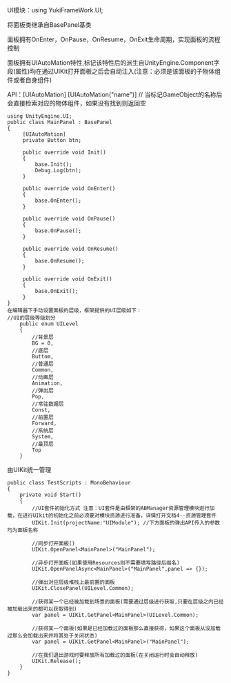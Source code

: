 UI模块：using YukiFrameWork.UI;

将面板类继承自BasePanel基类

面板拥有OnEnter，OnPause，OnResume，OnExit生命周期，实现面板的流程控制

面板拥有UIAutoMation特性,标记该特性后的派生自UnityEngine.Component字段(属性)均在通过UIKit打开面板之后会自动注入(注意：必须是该面板的子物体组件或者自身组件)

API：[UIAutoMation]   [UIAutoMation("name")] // 当标记GameObject的名称后会直接检索对应的物体组件，如果没有找到则返回空
```
using UnityEngine.UI;
public class MainPanel : BasePanel
{
     [UIAutoMation]
     private Button btn;

     public override void Init()
     {
         base.Init();       
         Debug.Log(btn);
     }

     public override void OnEnter()
     {
         base.OnEnter();         
     }

     public override void OnPause()
     {
         base.OnPause();
     }

     public override void OnResume()
     {
         base.OnResume();
     }

     public override void OnExit()
     {
         base.OnExit();
     }
}
在编辑器下手动设置面板的层级，框架提供的UI层级如下：
//UI的层级等级划分
    public enum UILevel
    {
        //背景层
        BG = 0,
        //底层
        Buttom,
        //普通层
        Common,
        //动画层
        Animation,
        //弹出层
        Pop,
        //常驻数据层
        Const,
        //前置层
        Forward,
        //系统层
        System,
        //最顶层
        Top
    }
```
由UIKit统一管理
```
public class TestScripts : MonoBehaviour
{
    private void Start()
    {
        //UI套件初始化方式 注意：UI套件是由框架的ABManager资源管理模块进行加载，在进行UIkit的初始化之前必须要对模块资源进行准备，详情打开文档4--资源管理套件
        UIKit.Init(projectName:"UIModule"); //下方面板的弹出API传入的参数均为面板名称

        //同步打开面板()
        UIKit.OpenPanel<MainPanel>("MainPanel");

        //异步打开面板(如果使用Resources则不需要填写路径后缀名)
        UIKit.OpenPanelAsync<MainPanel>("MainPanel",panel => {});

        //弹出对应层级堆栈上最前置的面板
        UIKit.ClosePanel(UILevel.Common);

        //获得某一个已经被加载到场景的面板(需要通过层级进行获取,只要在层级之内已经被加载出来的都可以获取得到)
        var panel = UIKit.GetPanel<MainPanel>(UILevel.Common);

        //获得某一个面板(如果是已经加载过的面板那么直接获得，如果这个面板从没加载过那么会加载出来并将其处于关闭状态)
        var panel = UIKit.GetPanel<MainPanel>("MainPanel");

        //在我们退出游戏时要释放所有加载过的面板(在关闭运行时会自动释放)
        UIKit.Release();
    }
}
```

